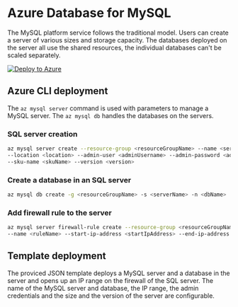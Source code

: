 # Azure Database for MySQL

The MySQL platform service follows the traditional model. Users can create a server of various sizes and storage capacity. The databases deployed on the server all use the shared resources, the individual databases can't be scaled separately.

[![Deploy to Azure](http://azuredeploy.net/deploybutton.png)](https://portal.azure.com/#create/Microsoft.Template/uri/https%3A%2F%2Fraw.githubusercontent.com%2FCloudDirect%2FARMLab%2Fmaster%2Ftemplates%2FAzureMySQL%2Fazuredeploy.json)

## Azure CLI deployment

The `az mysql server` command is used with parameters to manage a MySQL server. The `az mysql db` handles the databases on the servers.

### SQL server creation

```bash
az mysql server create --resource-group <resourceGroupName> --name <serverName> \
--location <location> --admin-user <adminUsername> --admin-password <adminPassword> \
--sku-name <skuName> --version <version>
```

### Create a database in an SQL server

```bash
az mysql db create -g <resourceGroupName> -s <serverName> -n <dbName>
```

### Add firewall rule to the server

```bash
az mysql server firewall-rule create --resource-group <resourceGroupName> --server-name <serverName> \
--name <ruleName> --start-ip-address <startIpAddress> --end-ip-address <endIpAddress>
```

## Template deployment

The proviced JSON template deploys a MySQL server and a database in the server and opens up an IP range on the firewall of the SQL server. The name of the MySQL server and database, the IP range, the admin credentials and the size and the version of the server are configurable.